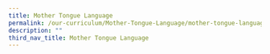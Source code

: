 ```yaml
---
title: Mother Tongue Language
permalink: /our-curriculum/Mother-Tongue-Language/mother-tongue-language/
description: ""
third_nav_title: Mother Tongue Language
---
```

